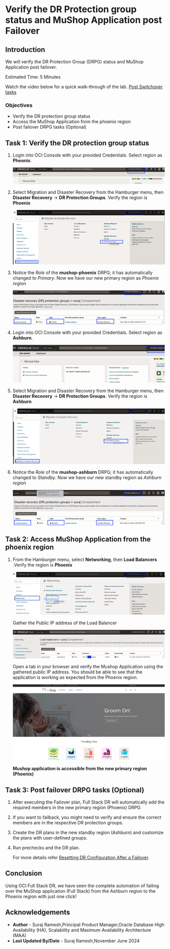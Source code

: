 # Verify the DR Protection group status and MuShop Application post Failover

## Introduction

We will verify the DR Protection Group (DRPG) status and MuShop Application post failover.

Estimated Time: 5 Minutes

Watch the video below for a quick walk-through of the lab.
[Post Switchover tasks](videohub:)

### Objectives

- Verify the DR protection group status
- Access the MuShop Application from the phoenix region
- Post failover DRPG tasks (Optional)

## Task 1: Verify the DR protection group status

1.  Login into OCI Console with your provided Credentials. Select region as **Pheonix**.

    ![oci console phoenix](./images/phoenix-region-new.png)

2.  Select Migration and Disaster Recovery from the Hamburger menu, then **Disaster Recovery** -> **DR Protection Groups**. Verify the region is **Phoenix**

    ![drpg navigation page](./images/phoenix-drpgpage-new.png)

3.  Notice the *Role* of the **mushop-phoenix** DRPG; it has automatically changed to *Primary*. Now we have our new primary region as *Phoenix region*

    ![phoenix drpg status](./images/phoenix-drpg-status-new.png)

4.  Login into OCI Console with your provided Credentials. Select region as **Ashburn**.

    ![oci console ashburn](./images/ashburn-region-new.png)

5.  Select Migration and Disaster Recovery from the Hamburger menu, then **Disaster Recovery** -> **DR Protection Groups**. Verify the region is **Ashburn**

    ![drpg navigation page](./images/ashburn-drpgpage-new.png)

6.  Notice the *Role* of the **mushop-ashburn** DRPG; it has automatically changed to *Standby*. Now we have our new standby region as *Ashburn region*

    ![ashburn drpg status](./images/ashburn-drpg-status-new.png)


## Task 2: Access MuShop Application from the phoenix region

1.  From the Hamburger menu, select **Networking**, then **Load Balancers** .Verify the region is **Phoenix**
  
    ![phoenix load balancer navigation](./images/phoenix-loadbalancer-navigate-new.png)

    Gather the Public IP address of the Load Balancer

    ![phoenix load balancer ip](./images/phoenix-loadbalancer-ip-new.png)

    Open a tab in your browser and verify the Mushop Application using the gathered public IP address. You should be able to see that the application is working as expected from the Phoenix region.

    ![mushop app verification](./images/phoenix-mushop-app-new.png)

    **Mushop application is accessible from the new primary region (Phoenix)**

## Task 3:  Post failover DRPG tasks (Optional)

1. After executing the Failover plan, Full Stack DR will automatically add the required members in the new primary region (Phoenix) DRPG

2. If you want to failback, you might need to verify and ensure the correct members are in the respective DR protection groups.

3.  Create the DR plans in the new standby region (Ashburn) and customize the plans with user-defined groups.

4. Run prechecks and the DR plan.

    For more details refer [Resetting DR Configuration After a Failover](https://docs.oracle.com/en-us/iaas/disaster-recovery/doc/resetting-dr-configuration.html).

## Conclusion

Using OCI Full Stack DR, we have seen the complete automation of failing over the MuShop application (Full Stack) from the Ashburn region to the Phoenix region with just one click! 

## Acknowledgements

- **Author** - Suraj Ramesh,Principal Product Manager,Oracle Database High Availability (HA), Scalability and Maximum Availability Architecture (MAA)
- **Last Updated By/Date** - Suraj Ramesh,November June 2024

